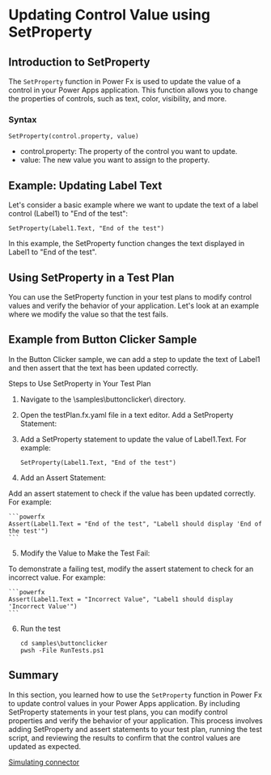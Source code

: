 # Updating Control Value using SetProperty

## Introduction to SetProperty

The `SetProperty` function in Power Fx is used to update the value of a control in your Power Apps application. This function allows you to change the properties of controls, such as text, color, visibility, and more.

### Syntax

```powerfx
SetProperty(control.property, value)
```

- control.property: The property of the control you want to update.
- value: The new value you want to assign to the property.

## Example: Updating Label Text

Let's consider a basic example where we want to update the text of a label control (Label1) to "End of the test":

```powerfx
SetProperty(Label1.Text, "End of the test")
```

In this example, the SetProperty function changes the text displayed in Label1 to "End of the test".

## Using SetProperty in a Test Plan

You can use the SetProperty function in your test plans to modify control values and verify the behavior of your application. Let's look at an example where we modify the value so that the test fails.

## Example from Button Clicker Sample

In the Button Clicker sample, we can add a step to update the text of Label1 and then assert that the text has been updated correctly.

Steps to Use SetProperty in Your Test Plan

1. Navigate to the \samples\buttonclicker\ directory.

2. Open the testPlan.fx.yaml file in a text editor.
Add a SetProperty Statement:

3. Add a SetProperty statement to update the value of Label1.Text. For example:

    ```powerfx
    SetProperty(Label1.Text, "End of the test")
    ```

4. Add an Assert Statement:

Add an assert statement to check if the value has been updated correctly. For example:

    ```powerfx
    Assert(Label1.Text = "End of the test", "Label1 should display 'End of the test'")
    ```

5. Modify the Value to Make the Test Fail:

To demonstrate a failing test, modify the assert statement to check for an incorrect value. For example:

    ```powerfx
    Assert(Label1.Text = "Incorrect Value", "Label1 should display 'Incorrect Value'")
    ```

6. Run the test

    ```pwsh
    cd samples\buttonclicker
    pwsh -File RunTests.ps1
    ```

## Summary

In this section, you learned how to use the `SetProperty` function in Power Fx to update control values in your Power Apps application. By including SetProperty statements in your test plans, you can modify control properties and verify the behavior of your application. This process involves adding SetProperty and assert statements to your test plan, running the test script, and reviewing the results to confirm that the control values are updated as expected.

<a href="./08-simulating-connector" class="btn btn--primary">Simulating connector</a>
